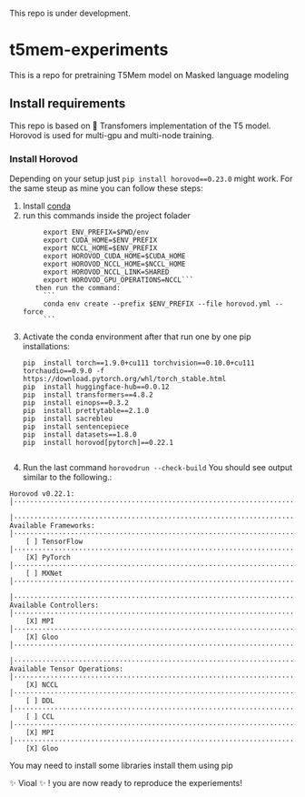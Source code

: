 This repo is under development.
# t5mem-experiments
This is a repo for pretraining T5Mem model on Masked language modeling
## Install requirements
This repo is based on 🤗 Transfomers implementation of the T5 model.
Horovod is used for multi-gpu and multi-node training.


###  Install Horovod
Depending on your setup just `pip install horovod==0.23.0` might work.
For the same steup as mine you can follow these steps:
1. Install [conda](https://docs.anaconda.com/anaconda/install/index.html)
2. run this commands inside the project folader  
   ```# set relevant build variables for horovod
        export ENV_PREFIX=$PWD/env
        export CUDA_HOME=$ENV_PREFIX
        export NCCL_HOME=$ENV_PREFIX
        export HOROVOD_CUDA_HOME=$CUDA_HOME
        export HOROVOD_NCCL_HOME=$NCCL_HOME
        export HOROVOD_NCCL_LINK=SHARED
        export HOROVOD_GPU_OPERATIONS=NCCL```        
      then run the command:        
        ```
        conda env create --prefix $ENV_PREFIX --file horovod.yml --force
        ```
3. Activate the conda environment after that run one by one pip installations:
   ```
   pip  install torch==1.9.0+cu111 torchvision==0.10.0+cu111 torchaudio==0.9.0 -f https://download.pytorch.org/whl/torch_stable.html
   pip  install huggingface-hub==0.0.12
   pip  install transformers==4.8.2
   pip  install einops==0.3.2
   pip  install prettytable==2.1.0
   pip  install sacrebleu
   pip  install sentencepiece
   pip  install datasets==1.8.0
   pip  install horovod[pytorch]==0.22.1
  
   ```
4. Run the last command 
        ```
        horovodrun --check-build
        ```
You should see output similar to the following.:
```
Horovod v0.22.1:                                                                                                                                                                                           │·······································································
                                                                                                                                                                                                           │·······································································
Available Frameworks:                                                                                                                                                                                      │·······································································
    [ ] TensorFlow                                                                                                                                                                                         │·······································································
    [X] PyTorch                                                                                                                                                                                            │·······································································
    [ ] MXNet                                                                                                                                                                                              │·······································································
                                                                                                                                                                                                           │·······································································
Available Controllers:                                                                                                                                                                                     │·······································································
    [X] MPI                                                                                                                                                                                                │·······································································
    [X] Gloo                                                                                                                                                                                               │·······································································
                                                                                                                                                                                                           │·······································································
Available Tensor Operations:                                                                                                                                                                               │·······································································
    [X] NCCL                                                                                                                                                                                               │·······································································
    [ ] DDL                                                                                                                                                                                                │·······································································
    [ ] CCL                                                                                                                                                                                                │·······································································
    [X] MPI                                                                                                                                                                                                │·······································································
    [X] Gloo
```
You may need to install some libraries install them using pip
       
   ✨ Vioal ✨ ! you are now ready to reproduce the experiements!


